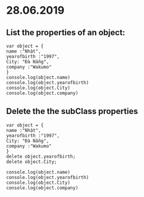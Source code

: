 # 28.06.2019
## List the properties of an object:
```
var object = {
name :"Nhật",
yearofbirth :"1997",
City: "Đà Nẵng",
company :"Wakumo"
}
console.log(object.name)
console.log(object.yearofbirth)
console.log(object.City)
console.log(object.company)

```

## Delete the the subClass properties

``` 
var object = {
name :"Nhật",
yearofbirth :"1997",
City: "Đà Nẵng",
company :"Wakumo"
}
delete object.yearofbirth;
delete object.City;

console.log(object.name)
console.log(object.yearofbirth)
console.log(object.City)
console.log(object.company)


```


